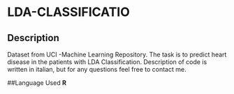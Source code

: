 # LDA-CLASSIFICATIO
## Description
Dataset from UCI -Machine Learning Repository. The task is to predict heart disease in the patients with LDA Classification.
Description of code is written in italian, but for any questions feel free to contact me.

##Language Used
**R**
